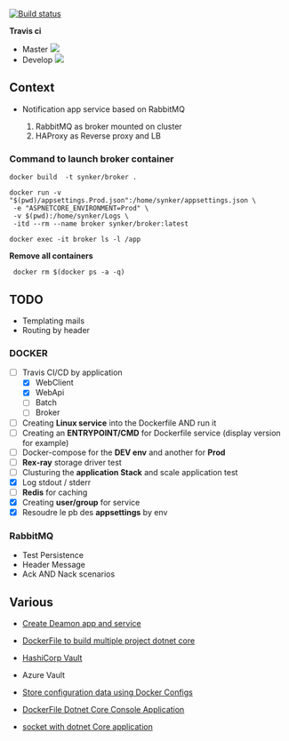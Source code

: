﻿[![Build status](https://ci.appveyor.com/api/projects/status/jskpfdwhep4s3b4r?svg=true)](https://ci.appveyor.com/project/Fazzani/synker2-0j10q)

**Travis ci**

- Master [![](https://travis-ci.org/Fazzani/Synker2.svg?branch=master)](https://travis-ci.org/Fazzani/Synker2)
- Develop [![](https://travis-ci.org/Fazzani/Synker2.svg?branch=Develop)](https://travis-ci.org/Fazzani/Synker2)
## Context

- Notification app service based on RabbitMQ

    1. RabbitMQ as broker mounted on cluster
    2. HAProxy as Reverse proxy and LB


### Command to launch broker container 

``` SHELL
docker build  -t synker/broker .
```

``` SHELL
docker run -v "$(pwd)/appsettings.Prod.json":/home/synker/appsettings.json \
 -e "ASPNETCORE_ENVIRONMENT=Prod" \
 -v $(pwd):/home/synker/Logs \
 -itd --rm --name broker synker/broker:latest
```

``` SHELL
docker exec -it broker ls -l /app
```

**Remove all containers**

``` SHELL
 docker rm $(docker ps -a -q)
```

## TODO

- Templating mails
- Routing by header

### DOCKER
- [ ] Travis CI/CD by application 
  - [x] WebClient
  - [x] WebApi
  - [ ] Batch
  - [ ] Broker
- [ ] Creating **Linux service** into the Dockerfile AND run it
- [ ] Creating an **ENTRYPOINT/CMD** for Dockerfile service (display version for example)
- [ ] Docker-compose for the **DEV env** and another for **Prod**
- [ ] **Rex-ray** storage driver test
- [ ] Clusturing the **application Stack** and scale application test
- [x] Log stdout / stderr
- [ ] **Redis** for caching
- [x] Creating **user/group** for service
- [x] Resoudre le pb des **appsettings** by env

### RabbitMQ

- Test Persistence 
- Header Message
- Ack AND Nack scenarios

## Various

- [Create Deamon app and service](http://pmcgrath.net/running-a-simple-dotnet-core-linux-daemon)

- [DockerFile to build multiple project dotnet core](http://www.ben-morris.com/using-docker-to-build-and-deploy-net-core-console-applications/)
- [HashiCorp Vault](https://www.vaultproject.io/intro/getting-started/install.html)
- Azure Vault
- [Store configuration data using Docker Configs](https://docs.docker.com/engine/swarm/configs/)
- [DockerFile Dotnet Core Console Application](http://www.ben-morris.com/using-docker-to-build-and-deploy-net-core-console-applications/)
- [socket with dotnet Core application](http://www.c-sharpcorner.com/article/building-a-tcp-server-in-net-core-on-ubuntu/)
